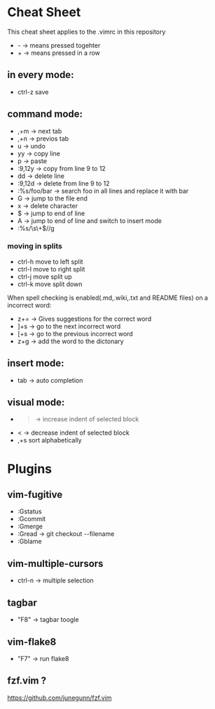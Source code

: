 # Cheat Sheet

This cheat sheet applies to the .vimrc in this repository

- \- -> means pressed togehter
- \+ -> means pressed in a row

## in every mode:
- ctrl-z save

## command mode:
- ,+m -> next tab
- ,+n -> previos tab
- u -> undo
- yy -> copy line
- p -> paste
- :9,12y -> copy from line 9 to 12
- dd -> delete line
- :9,12d -> delete from line 9 to 12
- :%s/foo/bar -> search foo in all lines and replace it with bar
- G -> jump to the file end
- x -> delete character
- $ -> jump to end of line
- A -> jump to end of line and switch to insert mode
- :%s/\s\\+$//g
### moving in splits
- ctrl-h move to left split
- ctrl-l move to right split
- ctrl-j move split up
- ctrl-k move split down

When spell checking is enabled(.md,.wiki,.txt and README files) on a incorrect word:
- z+= -> Gives suggestions for the correct word
- ]+s -> go to the next incorrect word
- [+s -> go to the previous incorrect word
- z+g -> add the word to the dictonary

## insert mode:
- tab -> auto completion

## visual mode:
- > -> increase indent of selected block
- < -> decrease indent of selected block
- ,+s sort alphabetically

# Plugins

## vim-fugitive

- :Gstatus
- :Gcommit
- :Gmerge
- :Gread -> git checkout --filename
- :Gblame

## vim-multiple-cursors 

- ctrl-n -> multiple selection

## tagbar

- "F8" -> tagbar toogle
  
## vim-flake8

- "F7" -> run flake8
  
## fzf.vim ?

https://github.com/junegunn/fzf.vim
